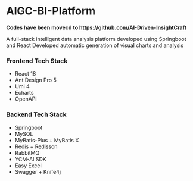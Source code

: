 # AIGC-BI-Platform

**Codes have been movecd to https://github.com/AI-Driven-InsightCraft**

A full-stack intelligent data analysis platform developed using Springboot and React
Developed automatic generation of visual charts and analysis

### Frontend Tech Stack
* React 18
* Ant Design Pro 5
* Umi 4
* Echarts
* OpenAPI

### Backend Tech Stack
* Springboot
* MySQL
* MyBatis-Plus + MyBatis X
* Redis + Redisson
* RabbitMQ
* YCM-AI SDK
* Easy Excel
* Swagger + Knife4j
